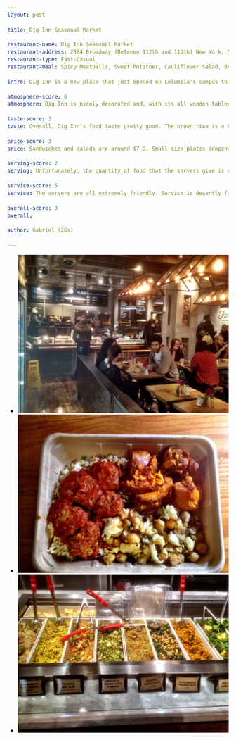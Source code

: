 ```yaml
---
layout: post

title: Dig Inn Seasonal Market

restaurant-name: Dig Inn Seasonal Market
restaurant-address: 2884 Broadway (Between 112th and 113th) New York, NY
restaurant-type: Fast-Casual
restaurant-meal: Spicy Meatballs, Sweet Potatoes, Cauliflower Salad, Brown Rice

intro: Dig Inn is a new place that just opened on Columbia's campus this semester. Modeled after Chipotle's serving style, Dig Inn provides multiple options including sandwiches, salads, and plates in which you chose one type of protein and two sides. Their philosophy is "Real Food, Real Quality." All meats come from animals that are raised without the use of hormones and antibiotics and produce comes from local farms. You can find more information at&#58; http&#58;//www.diginn.com/food/

atmosphere-score: 6
atmosphere: Dig Inn is nicely decorated and, with its all wooden tables and seats, has a homey feel. My favorite seats are the ones right next to a huge window which can be opened and faces out onto Broadway. On a nice day, its very relaxing to sit, enjoy your food, and people watch. I always go around 11am for an early lunch or around 8pm for a late dinner because, at any other time, it can be very busy and impossible to find a seat. Even at its busiest, Dig Inn doesn't get too loud which is a huge plus.

taste-score: 3
taste: Overall, Dig Inn's food taste pretty good. The brown rice is a bit on the dry side but the sauce from the meatballs more than compensated. The cauliflower salad is a mix of cauliflower, raisins, and a few types of nuts. The raisins are a nice touch and add a bit of sweetness to the salad, but its masked by the ridiculous amount of salt added. The sweet potatoes are decent, nothing special. The skins are often really hard and occasionally clumped together (I've gotten a plate where most of the sweet potato was just the skin). The best part of the meal for me was definitely the meatballs which were spiced just right, enough to get a kick but not enough to burn your mouth. The only thing that sucks is, with a small plate, the serves only give three meatballs.

price-score: 3
price: Sandwiches and salads are around $7-9. Small size plates (depending on the choice of protein) are between $8-10 and large plates are between $10-13. The prices are pretty typical and what you'd expect to find in New York City.

serving-score: 2
serving: Unfortunately, the quantity of food that the servers give is ridiculously small. There was one time I ordered asparagus as a side (which costs an extra 50 cents) to get literally two pieces. I would estimate that the small plate is a little bigger than 4 x 4 inches. On a good day, in terms of quantity, the plate will mostly be filled up. In general, the servers will give three meatballs and one scoop for each side (estimate 1 or 2 ounces) or a few pieces of non scoopable foods such as the asparagus. Overall, Dig Inn portions are unfortunately small.

service-score: 5
service: The servers are all extremely friendly. Service is decently fast, though there can be really long lines during the busiest times. Unfortunately, the quantity of food that the servers give is ridiculously small. There was one time I ordered asparagus as a side (which costs an extra 50 cents) to get literally two small pieces. I go to Dig Inn mostly out of convenience, but the small servings really deter me from doing so more frequently.

overall-score: 3
overall:

author: Gabriel (2Gs)

---
```


- ![Environment](/images/environment.jpg)
- ![Food](/images/entree.jpg)
- ![Buffet](/images/buffet.jpg)
